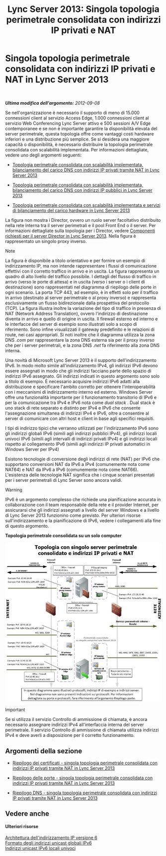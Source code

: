 ﻿---
title: 'Lync Server 2013: Singola topologia perimetrale consolidata con indirizzi IP privati e NAT'
TOCTitle: Singola topologia perimetrale consolidata con indirizzi IP privati e NAT
ms:assetid: e1e5189e-f17d-45e9-b177-e0e6f97f8951
ms:mtpsurl: https://technet.microsoft.com/it-it/library/Gg399001(v=OCS.15)
ms:contentKeyID: 49302245
ms.date: 08/24/2015
mtps_version: v=OCS.15
ms.translationtype: HT
---

# Singola topologia perimetrale consolidata con indirizzi IP privati e NAT in Lync Server 2013

 

_**Ultima modifica dell'argomento:** 2012-09-08_

Se nell'organizzazione è necessario il supporto di meno di 15.000 connessioni client al servizio Access Edge, 1.000 connessioni client al servizio Web Conferencing Lync Server attivo e 500 sessioni A/V Edge contemporanee e se non è importante garantire la disponibilità elevata del server perimetrale, questa topologia offre come vantaggi costi hardware inferiori e una distribuzione più semplice. Se si desidera una maggiore capacità o disponibilità, è necessario distribuire la topologia perimetrale consolidata con scalabilità implementata. Per informazioni dettagliate, vedere uno degli argomenti seguenti:

  -   
    [Topologia perimetrale consolidata con scalabilità implementata, bilanciamento del carico DNS con indirizzi IP privati tramite NAT in Lync Server 2013](lync-server-2013-scaled-consolidated-edge-dns-load-balancing-with-private-ip-addresses-using-nat.md)

  -   
    [Topologia perimetrale consolidata con scalabilità implementata, bilanciamento del carico DNS con indirizzi IP pubblici in Lync Server 2013](lync-server-2013-scaled-consolidated-edge-dns-load-balancing-with-public-ip-addresses.md)

  -   
    [Topologia perimetrale consolidata con scalabilità implementata e servizi di bilanciamento del carico hardware in Lync Server 2013](lync-server-2013-scaled-consolidated-edge-with-hardware-load-balancers.md)

La figura non mostra i Director, ovvero un ruolo server facoltativo distribuito nella rete interna tra il server perimetrali e il pool Front End o il server. Per informazioni dettagliate sulla topologia per i Director, vedere [Componenti richiesti per il server Director in Lync Server 2013](lync-server-2013-components-required-for-the-director.md). Nella figura è rappresentato un singolo proxy inverso.


> [!NOTE]
> La figura è disponibile a titolo orientativo e per fornire un esempio di indirizzamento IP, ma non intende rappresentare i flussi di comunicazione effettivi con il corretto traffico in arrivo e in uscita. La figura rappresenta un quadro di alto livello del traffico possibile. I dettagli del flusso di traffico in arrivo (verso le porte di attesa) e in uscita (verso i server o i client di destinazione) sono rappresentati nel diagramma di riepilogo delle porte in ogni scenario. La porta TCP 443, ad esempio, è in effetti solo per il traffico in arrivo (destinato al server perimetrale o al proxy inverso) e rappresenta esclusivamente un flusso bidirezionale dalla prospettiva del protocollo (TCP). La figura illustra inoltre la variazione del tipo di traffico in presenza di NAT (Network Address Translation), ovvero l'indirizzo di destinazione diventa in arrivo e quello di origine in uscita. Il firewall esterno ed interno e le interfacce del server di esempio sono illustrati solo a scopo di riferimento. Sono infine visualizzati il gateway predefinito e le relazioni di route, nei casi appropriati. Si noti inoltre che il diagramma utilizza la zona DNS <EM>.com</EM> per rappresentare la zona DNS esterna sia per il proxy inverso che per i server perimetrali, e la zona DNS <EM>.net</EM> fa riferimento alla zona DNS interna.



Una novità di Microsoft Lync Server 2013 è il supporto dell'indirizzamento IPv6. In modo molto simile all'indirizzamento IPv4, gli indirizzi IPv6 devono essere assegnati in modo che gli indirizzi facciano parte dello spazio di indirizzi IPv6 assegnato. Gli indirizzi indicati in questo argomento sono solo a titolo di esempio. È necessario acquisire indirizzi IPv6 adatti alla distribuzione e specificare l'ambito corretto per ottenere l'interoperabilità con i meccanismi di indirizzamento interno ed esterno. Windows Server offre una funzionalità importante per il funzionamento transitorio di IPv6 e per la comunicazione tra IPv4 e IPv6 nota come *dual stack* . Dual stack è uno stack di rete separato e distinto per IPv4 e IPv6 che consente l'assegnazione simultanea di indirizzi IPv4 e IPv6, oltre a consentire al server di comunicare con altri host e client in base agli specifici requisiti.

I tipi di indirizzo tipici che verranno utilizzati per l'indirizzamento IPv6 sono gli indirizzi globali IPv6 (simili agli indirizzi pubblici IPv4), gli indirizzi locali univoci IPv6 (simili agli intervalli di indirizzi privati IPv4) e gli indirizzi locali rispetto al collegamento IPv6 (simili agli indirizzi IP privati automatici in Windows Server per IPv4)

Esistono tecnologie di conversione degli indirizzi di rete (NAT) per IPv6 che supportano conversioni NAT da IPv6 a IPv4 (comunemente nota come NAT64) e NAT da IPv6 a IPv6 (comunemente nota come NAT66). L'esistenza delle tecnologie NAT significa che i cinque scenari presentati per i server perimetrali di Lync Server sono ancora validi.


> [!WARNING]
> IPv6 è un argomento complesso che richiede una pianificazione accurata in collaborazione con il team responsabile della rete e il provider Internet, per assicurarsi che gli indirizzi assegnati a livello del server Windows e a livello di Lync Server 2013 funzionino come previsto. Per ulteriori risorse sull'indirizzamento e la pianificazione di IPv6, vedere i collegamenti alla fine di questo argomento.



**Topologia perimetrale consolidata su un solo computer**

![Topologia perimetrale con un singolo server consolidato](images/Gg399001.d9b889c1-587c-4732-9b68-841186ccff78(OCS.15).jpg "Topologia perimetrale con un singolo server consolidato")

> [!important]  
> Se si utilizza il servizio Controllo di ammissione di chiamata, è ancora necessario assegnare indirizzi IPv4 all'interfaccia interna del server perimetrale. Il servizio Controllo di ammissione di chiamata utilizza indirizzi IPv4 e deve averli a disposizione per il corretto funzionamento.

## Argomenti della sezione

  - [Riepilogo dei certificati - singola topologia perimetrale consolidata con indirizzi IP privati tramite NAT in Lync Server 2013](lync-server-2013-certificate-summary-single-consolidated-edge-with-private-ip-addresses-using-nat.md)

  - [Riepilogo delle porte - singola topologia perimetrale consolidata con indirizzi IP privati tramite NAT in Lync Server 2013](lync-server-2013-port-summary-single-consolidated-edge-with-private-ip-addresses-using-nat.md)

  - [Riepilogo DNS - singola topologia perimetrale consolidata con indirizzi IP privati tramite NAT in Lync Server 2013](lync-server-2013-dns-summary-single-consolidated-edge-with-private-ip-addresses-using-nat.md)

## Vedere anche

#### Ulteriori risorse

[Architettura dell'indirizzamento IP versione 6](http://tools.ietf.org/html/rfc4291)  
[Formato degli indirizzi unicast globali IPv6](http://tools.ietf.org/html/rfc3587)  
[Indirizzi unicast IPv6 locali univoci](http://tools.ietf.org/html/rfc4193)

